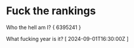 # Fuck the rankings

Who the hell am I?
{ 6395241 }

What fucking year is it?
[ 2024-09-01T16:30:00Z ]
